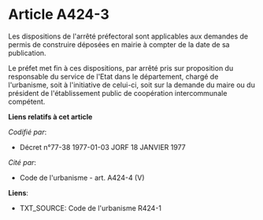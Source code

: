 # Article A424-3

Les dispositions de l'arrêté préfectoral sont applicables aux demandes de permis de construire déposées en mairie à compter
de la date de sa publication.

Le préfet met fin à ces dispositions, par arrêté pris sur proposition du responsable du service de l'Etat dans le
département, chargé de l'urbanisme, soit à l'initiative de celui-ci, soit sur la demande du maire ou du président de
l'établissement public de coopération intercommunale compétent.

**Liens relatifs à cet article**

_Codifié par_:

  - Décret n°77-38 1977-01-03 JORF 18 JANVIER 1977

_Cité par_:

  - Code de l'urbanisme - art. A424-4 (V)

**Liens**:

  - TXT_SOURCE: Code de l'urbanisme R424-1
